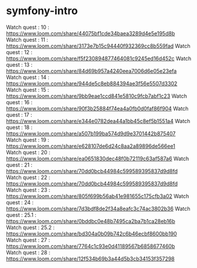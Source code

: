 # symfony-intro

Watch quest : 10 : https://www.loom.com/share/44075bf1cde34baea3289d4e5e195d8b
Watch quest : 11 : https://www.loom.com/share/3173e7b15c94440f932369cc8b559fad
Watch quest : 12 : https://www.loom.com/share/f5f230894877464081c9245ed16d452c
Watch quest : 13 : https://www.loom.com/share/84d69b957a4240eea7006d6e05e23efa
Watch quest : 14 : https://www.loom.com/share/944de5c8eb884394ae3f56e5507d3302
Watch quest : 15 : https://www.loom.com/share/9bb9eae1ccd841e5810c9fcb7abf1c23
Watch quest : 16 : https://www.loom.com/share/90f3b25884f74ea4a0fb0d0faf86f904
Watch quest : 17 : https://www.loom.com/share/e344e0782dea44a1bb45c8ef5b1551a4
Watch quest : 18 : https://www.loom.com/share/a507b199ba574d9d9e3701442b875407
Watch quest : 19 : https://www.loom.com/share/e628107de6d24c8aa2a89896de566ee1
Watch quest : 20 : https://www.loom.com/share/ea0651830dec48f0b72119c63af587a6
Watch quest : 21 : https://www.loom.com/share/70dd0bcb44984c599589395837d9d8fd
Watch quest : 22 : https://www.loom.com/share/70dd0bcb44984c599589395837d9d8fd
Watch quest : 23 : https://www.loom.com/share/805f699b56ab41e981655c175cfb3a02
Watch quest : 24 : https://www.loom.com/share/7d3bdf8de2f34a8eafc3c74ac3802b36
Watch quest : 25.1 : https://www.loom.com/share/0bddbc0e48b7495ca2ba7b1ca28eb16b
Watch quest : 25.2 : https://www.loom.com/share/bd304a0b09b742c6b46ecbf8600bb190
Watch quest : 27 : https://www.loom.com/share/7764c1c93e0d41189567b6858677460b
Watch quest : 28 : https://www.loom.com/share/12f534b69b3a44d5b3cb34153f357298
